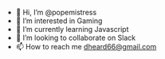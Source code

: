- 👋 Hi, I’m @popemistress
- 👀 I’m interested in Gaming
- 🌱 I’m currently learning Javascript
- 💞️ I’m looking to collaborate on Slack
- 📫 How to reach me dheard66@gmail.com

<!---
popemistress/popemistress is a ✨ special ✨ repository because its `README.md` (this file) appears on your GitHub profile.
You can click the Preview link to take a look at your changes.
--->

